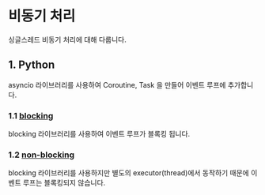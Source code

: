 # 비동기 처리
싱글스레드 비동기 처리에 대해 다룹니다.

## 1. Python
asyncio 라이브러리를 사용하여 Coroutine, Task 을 만들어 이벤트 루프에 추가합니다.

### 1.1 [blocking](/Asyncio/Python/blocking.py)
blocking 라이브러리를 사용하여 이벤트 루프가 블록킹 됩니다.

### 1.2 [non-blocking](/Asyncio/Python/non-blocking.py)
blocking 라이브러리를 사용하지만 별도의 executor(thread)에서 동작하기 때문에 이벤트 루프는 블록킹되지 않습니다.